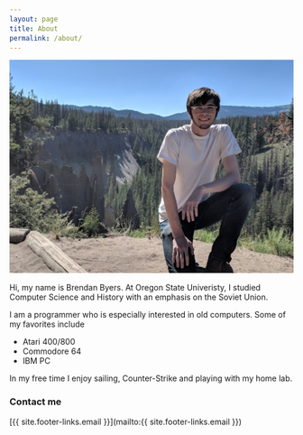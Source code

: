 ```yaml
---
layout: page
title: About
permalink: /about/
---
```


![Hey, that's me](/images/profile.jpg)

Hi, my name is Brendan Byers.  At Oregon State Univeristy, I studied Computer Science and History with an emphasis on the Soviet Union.

I am a programmer who is especially interested in old computers.
Some of my favorites include

* Atari 400/800
* Commodore 64
* IBM PC

In my free time I enjoy sailing, Counter-Strike and playing with my home lab.

### Contact me

[{{ site.footer-links.email }}](mailto:{{ site.footer-links.email }})